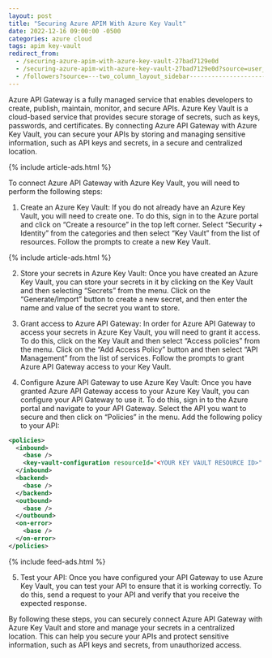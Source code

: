 ```yaml
---
layout: post
title: "Securing Azure APIM With Azure Key Vault"
date: 2022-12-16 09:00:00 -0500
categories: azure cloud
tags: apim key-vault
redirect_from:
  - /securing-azure-apim-with-azure-key-vault-27bad7129e0d
  - /securing-azure-apim-with-azure-key-vault-27bad7129e0d?source=user_profile---------0----------------------------
  - /followers?source=---two_column_layout_sidebar----------------------------------
---
```


Azure API Gateway is a fully managed service that enables developers to create, publish, maintain, monitor, and secure APIs. Azure Key Vault is a cloud-based service that provides secure storage of secrets, such as keys, passwords, and certificates. By connecting Azure API Gateway with Azure Key Vault, you can secure your APIs by storing and managing sensitive information, such as API keys and secrets, in a secure and centralized location.

{% include article-ads.html %}

To connect Azure API Gateway with Azure Key Vault, you will need to perform the following steps:

1. Create an Azure Key Vault: If you do not already have an Azure Key Vault, you will need to create one. To do this, sign in to the Azure portal and click on “Create a resource” in the top left corner. Select “Security + Identity” from the categories and then select “Key Vault” from the list of resources. Follow the prompts to create a new Key Vault.

{% include article-ads.html %}

2. Store your secrets in Azure Key Vault: Once you have created an Azure Key Vault, you can store your secrets in it by clicking on the Key Vault and then selecting “Secrets” from the menu. Click on the “Generate/Import” button to create a new secret, and then enter the name and value of the secret you want to store.

3. Grant access to Azure API Gateway: In order for Azure API Gateway to access your secrets in Azure Key Vault, you will need to grant it access. To do this, click on the Key Vault and then select “Access policies” from the menu. Click on the “Add Access Policy” button and then select “API Management” from the list of services. Follow the prompts to grant Azure API Gateway access to your Key Vault.

4. Configure Azure API Gateway to use Azure Key Vault: Once you have granted Azure API Gateway access to your Azure Key Vault, you can configure your API Gateway to use it. To do this, sign in to the Azure portal and navigate to your API Gateway. Select the API you want to secure and then click on “Policies” in the menu. Add the following policy to your API:

```xml
<policies>
  <inbound>
    <base />
    <key-vault-configuration resourceId="<YOUR KEY VAULT RESOURCE ID>" secretName="<YOUR SECRET NAME>" />
  </inbound>
  <backend>
    <base />
  </backend>
  <outbound>
    <base />
  </outbound>
  <on-error>
    <base />
  </on-error>
</policies>
```

{% include feed-ads.html %}

5. Test your API: Once you have configured your API Gateway to use Azure Key Vault, you can test your API to ensure that it is working correctly. To do this, send a request to your API and verify that you receive the expected response.

By following these steps, you can securely connect Azure API Gateway with Azure Key Vault and store and manage your secrets in a centralized location. This can help you secure your APIs and protect sensitive information, such as API keys and secrets, from unauthorized access.
